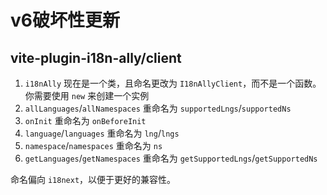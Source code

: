 # v6破坏性更新

## vite-plugin-i18n-ally/client

1. `i18nAlly` 现在是一个类，且命名更改为 `I18nAllyClient`，而不是一个函数。你需要使用 `new` 来创建一个实例
2. `allLanguages`/`allNamespaces` 重命名为 `supportedLngs`/`supportedNs`
3. `onInit` 重命名为 `onBeforeInit`
4. `language`/`languages` 重命名为 `lng`/`lngs`
5. `namespace`/`namespaces` 重命名为 `ns`
6. `getLanguages`/`getNamespaces` 重命名为 `getSupportedLngs`/`getSupportedNs`

命名偏向 `i18next`，以便于更好的兼容性。
